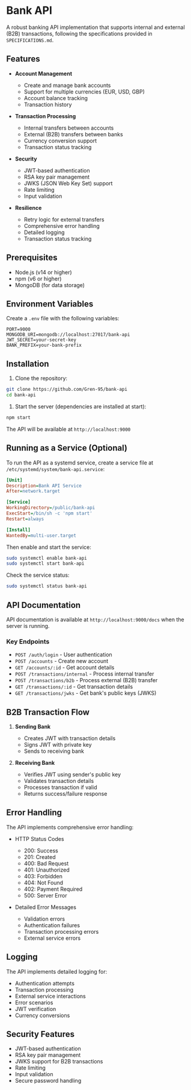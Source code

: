 # Bank API

A robust banking API implementation that supports internal and external (B2B) transactions, following the specifications provided in `SPECIFICATIONS.md`.

## Features

- **Account Management**
  - Create and manage bank accounts
  - Support for multiple currencies (EUR, USD, GBP)
  - Account balance tracking
  - Transaction history

- **Transaction Processing**
  - Internal transfers between accounts
  - External (B2B) transfers between banks
  - Currency conversion support
  - Transaction status tracking

- **Security**
  - JWT-based authentication
  - RSA key pair management
  - JWKS (JSON Web Key Set) support
  - Rate limiting
  - Input validation

- **Resilience**
  - Retry logic for external transfers
  - Comprehensive error handling
  - Detailed logging
  - Transaction status tracking

## Prerequisites

- Node.js (v14 or higher)
- npm (v6 or higher)
- MongoDB (for data storage)

## Environment Variables

Create a `.env` file with the following variables:

```env
PORT=9000
MONGODB_URI=mongodb://localhost:27017/bank-api
JWT_SECRET=your-secret-key
BANK_PREFIX=your-bank-prefix
```

## Installation

1. Clone the repository:

```bash
git clone https://github.com/Gren-95/bank-api
cd bank-api
```

1. Start the server (dependencies are installed at start):

```bash
npm start
```

The API will be available at `http://localhost:9000`

## Running as a Service (Optional)

To run the API as a systemd service, create a service file at `/etc/systemd/system/bank-api.service`:

```ini
[Unit]
Description=Bank API Service
After=network.target

[Service]
WorkingDirectory=/public/bank-api
ExecStart=/bin/sh -c 'npm start'
Restart=always

[Install]
WantedBy=multi-user.target
```

Then enable and start the service:

```bash
sudo systemctl enable bank-api
sudo systemctl start bank-api
```

Check the service status:

```bash
sudo systemctl status bank-api
```

## API Documentation

API documentation is available at `http://localhost:9000/docs` when the server is running.

### Key Endpoints

- `POST /auth/login` - User authentication
- `POST /accounts` - Create new account
- `GET /accounts/:id` - Get account details
- `POST /transactions/internal` - Process internal transfer
- `POST /transactions/b2b` - Process external (B2B) transfer
- `GET /transactions/:id` - Get transaction details
- `GET /transactions/jwks` - Get bank's public keys (JWKS)

## B2B Transaction Flow

1. **Sending Bank**
   - Creates JWT with transaction details
   - Signs JWT with private key
   - Sends to receiving bank

2. **Receiving Bank**
   - Verifies JWT using sender's public key
   - Validates transaction details
   - Processes transaction if valid
   - Returns success/failure response

## Error Handling

The API implements comprehensive error handling:

- HTTP Status Codes
  - 200: Success
  - 201: Created
  - 400: Bad Request
  - 401: Unauthorized
  - 403: Forbidden
  - 404: Not Found
  - 402: Payment Required
  - 500: Server Error

- Detailed Error Messages
  - Validation errors
  - Authentication failures
  - Transaction processing errors
  - External service errors

## Logging

The API implements detailed logging for:

- Authentication attempts
- Transaction processing
- External service interactions
- Error scenarios
- JWT verification
- Currency conversions

## Security Features

- JWT-based authentication
- RSA key pair management
- JWKS support for B2B transactions
- Rate limiting
- Input validation
- Secure password handling
